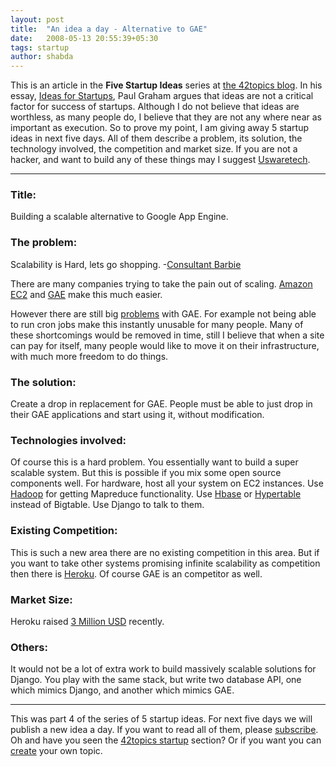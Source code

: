 ```yaml
---
layout: post
title:  "An idea a day - Alternative to GAE"
date:   2008-05-13 20:55:39+05:30
tags: startup
author: shabda
---
```

This is an article in the **Five Startup Ideas** series at [the 42topics blog](http://42topics.com/). In his essay, [Ideas for Startups](http://www.paulgraham.com/ideas.html), Paul Graham argues that ideas are not a critical factor for success of startups. Although I do not believe that ideas are worthless, as many people do, I believe that they are not any where near as important as execution. So to prove my point, I am giving away 5 startup ideas in next five days. All of them describe a problem, its solution, the technology involved, the competition and market size. If you are not a hacker, and want to build any of these things may I suggest [Uswaretech](http://uswaretech.com/).

------------------

### Title:

Building a scalable alternative to Google App Engine.

### The problem:

Scalability is Hard, lets go shopping. -[Consultant Barbie](http://reddit.com/r/programming/user/consultant_barbie/)

There are many companies trying to take the pain out of scaling. [Amazon EC2](http://www.amazon.com/gp/browse.html?node=201590011) and [GAE](http://code.google.com/appengine/) make this much easier.

However there are still big [problems](http://42topics.com/blog/2008/04/google-appengine-first-impressions/) with GAE. For example not being able to run cron jobs make this instantly unusable for many people. Many of these shortcomings would be removed in time, still I believe that when a site can pay for itself, many people would like to move it on their infrastructure, with much more freedom to do things.

### The solution:

Create a drop in replacement for GAE. People must be able to just drop in their GAE applications and start using it, without modification.

### Technologies involved:

Of course this is a hard problem. You essentially want to build a super scalable system. But this is possible if you mix some open source components well. For hardware, host all your system on EC2 instances. Use [Hadoop](http://hadoop.apache.org/core/) for getting Mapreduce functionality. Use [Hbase](http://wiki.apache.org/hadoop/Hbase) or [Hypertable](http://hypertable.org/) instead of Bigtable. Use Django to talk to them.

### Existing Competition:

This is such a new area there are no existing competition in this area. But if you want to take other systems promising infinite scalability as competition then there is [Heroku](http://heroku.com/). Of course GAE is an competitor as well.

### Market Size:
Heroku raised [3 Million USD](http://www.techcrunch.com/2008/05/08/ruby-on-rails-startup-heroku-gets-3-million/) recently.

### Others:

It would not be a lot of extra work to build massively scalable solutions for Django. You play with the same stack, but write two database API, one which mimics Django, and another which mimics GAE.

-----------------------

This was part 4 of the series of 5 startup ideas. For next five days we will publish a new idea a day. If you want to read all of them, please [subscribe](http://42topics.com/blog/feed/). Oh and have you seen the [42topics startup](http://42topics.com/startups/)  section? Or if you want you can [create](http://42topics.com/create/) your own topic.

